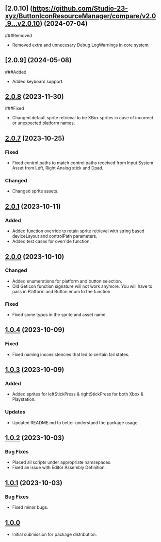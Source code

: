 ## [2.0.10] (https://github.com/Studio-23-xyz/ButtonIconResourceManager/compare/v2.0.9...v2.0.10) (2024-07-04)
###Removed

* Removed extra and unnecesary Debug.LogWarnings in core system. 

## [2.0.9] (2024-05-08)
###Added

* Added keyboard support. 

## [2.0.8](https://github.com/Studio-23-xyz/ButtonIconResourceManager/compare/v2.0.7...v2.0.8) (2023-11-30)
###Fixed

* Changed default sprite retrieval to be XBox sprites in case of incorrect or unexpected platform names. 

## [2.0.7](https://github.com/Studio-23-xyz/ButtonIconResourceManager/compare/v2.0.1...v2.0.7) (2023-10-25)
### Fixed

* Fixed control paths to match control paths received from Input System Asset from Left, Right Analog stick and Dpad. 

### Changed 

* Changed sprite assets. 

## [2.0.1](https://github.com/Studio-23-xyz/ButtonIconResourceManager/compare/v2.0.0...v2.0.1) (2023-10-11)
### Added 

* Added function override to retain sprite retrieval with string based deviceLayout and controlPath parameters.
* Added test cases for override function.

## [2.0.0](https://github.com/Studio-23-xyz/ButtonIconResourceManager/compare/v1.0.4...v2.0.0) (2023-10-10)
### Changed

* Added enumerations for platform and button selection. 
* Old GetIcon function signature will not work anymore. You will have to pass in Platform and Button enum to the function. 

### Fixed

* Fixed some typos in the sprite and asset name. 

## [1.0.4](https://github.com/Studio-23-xyz/ButtonIconResourceManager/compare/v1.0.3...v1.0.4) (2023-10-09)
### Fixed

* Fixed naming inconsistencies that led to certain fail states. 

## [1.0.3](https://github.com/Studio-23-xyz/ButtonIconResourceManager/compare/v1.0.2...v1.0.3) (2023-10-09)
### Added

* Added sprites for leftStickPress & rightStickPress for both Xbox & Playstation.

### Updates 

* Updated README.md to better understand the package usage. 

## [1.0.2](https://github.com/Studio-23-xyz/ButtonIconResourceManager/compare/v1.0.1...v1.0.2) (2023-10-03)
### Bug Fixes

* Placed all scripts under appropriate namsepaces.
* Fixed an issue with Editor Assembly Definition. 

## [1.0.1](https://github.com/Studio-23-xyz/ButtonIconResourceManager/compare/v1.0.0...v1.0.1) (2023-10-03)

### Bug Fixes

* Fixed minor bugs.

## [1.0.0](2023-10-03)

 - Initial submission for package distribution.